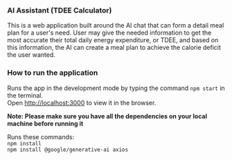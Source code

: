 ### AI Assistant (TDEE Calculator)
This is a web application built around the AI chat that can form a detail meal plan for a user's need. User may give the needed information to get the most accurate their total daily energy expenditure, or TDEE, and based on this information, the AI can create a meal plan to achieve the calorie deficit the user wanted.

### How to run the application

Runs the app in the development mode by typing the command `npm start` in the terminal.\
Open [http://localhost:3000](http://localhost:3000) to view it in the browser.

**Note: Please make sure you have all the dependencies on your local machine before running it**

Runs these commands:\
`npm install`\
`npm install @google/generative-ai axios`
